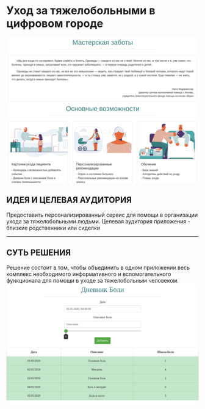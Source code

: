 # Уход за тяжелобольными в цифровом городе
![screenshot](./readme-assets/home.png)
## ИДЕЯ И ЦЕЛЕВАЯ АУДИТОРИЯ

Предоставить персонализированный сервис для помощи в организации ухода за тяжелобольными людьми.
Целевая аудитория приложения - близкие родственники или сиделки
***
## СУТЬ РЕШЕНИЯ

Решение состоит в том, чтобы объединить в одном приложении весь комплекс необходимого информативного и вспомогательного функционала для помощи в уходе за тяжелобольным человеком.
![screenshot](./readme-assets/info.png)